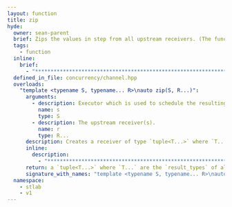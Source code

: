 ```yaml
---
layout: function
title: zip
hyde:
  owner: sean-parent
  brief: Zips the values in step from all upstream receivers. (The functionality has changed after release 1.2.0!)
  tags:
    - function
  inline:
    brief:
      - "***********************************************************************************************"
  defined_in_file: concurrency/channel.hpp
  overloads:
    "template <typename S, typename... R>\nauto zip(S, R...)":
      arguments:
        - description: Executor which is used to schedule the resulting task
          name: s
          type: S
        - description: The upstream receiver(s).
          name: r
          type: R...
      description: Creates a receiver of type `tuple<T...>` where `T...` are the `result_type`s of the passed `upstream_receiver`. Whenever a complete set of values from each upstream receiver has arrived, it passes the tuple with the values downstream.
      inline:
        description:
          - "***********************************************************************************************"
      return: a `tuple<T...>` where `T...` are the `result_types` of all `upstream_receiver`.
      signature_with_names: "template <typename S, typename... R>\nauto zip(S s, R... r)"
  namespace:
    - stlab
    - v1
---
```

